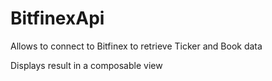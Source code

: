 # BitfinexApi
Allows to connect to Bitfinex to retrieve Ticker and Book data

Displays result in a composable view


